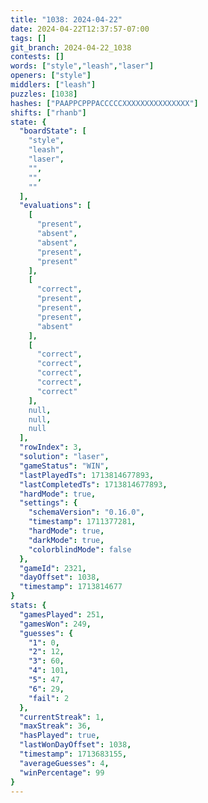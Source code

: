 ```yaml
---
title: "1038: 2024-04-22"
date: 2024-04-22T12:37:57-07:00
tags: []
git_branch: 2024-04-22_1038
contests: []
words: ["style","leash","laser"]
openers: ["style"]
middlers: ["leash"]
puzzles: [1038]
hashes: ["PAAPPCPPPACCCCCXXXXXXXXXXXXXXX"]
shifts: ["rhanb"]
state: {
  "boardState": [
    "style",
    "leash",
    "laser",
    "",
    "",
    ""
  ],
  "evaluations": [
    [
      "present",
      "absent",
      "absent",
      "present",
      "present"
    ],
    [
      "correct",
      "present",
      "present",
      "present",
      "absent"
    ],
    [
      "correct",
      "correct",
      "correct",
      "correct",
      "correct"
    ],
    null,
    null,
    null
  ],
  "rowIndex": 3,
  "solution": "laser",
  "gameStatus": "WIN",
  "lastPlayedTs": 1713814677893,
  "lastCompletedTs": 1713814677893,
  "hardMode": true,
  "settings": {
    "schemaVersion": "0.16.0",
    "timestamp": 1711377281,
    "hardMode": true,
    "darkMode": true,
    "colorblindMode": false
  },
  "gameId": 2321,
  "dayOffset": 1038,
  "timestamp": 1713814677
}
stats: {
  "gamesPlayed": 251,
  "gamesWon": 249,
  "guesses": {
    "1": 0,
    "2": 12,
    "3": 60,
    "4": 101,
    "5": 47,
    "6": 29,
    "fail": 2
  },
  "currentStreak": 1,
  "maxStreak": 36,
  "hasPlayed": true,
  "lastWonDayOffset": 1038,
  "timestamp": 1713683155,
  "averageGuesses": 4,
  "winPercentage": 99
}
---
```

<!-- more -->
